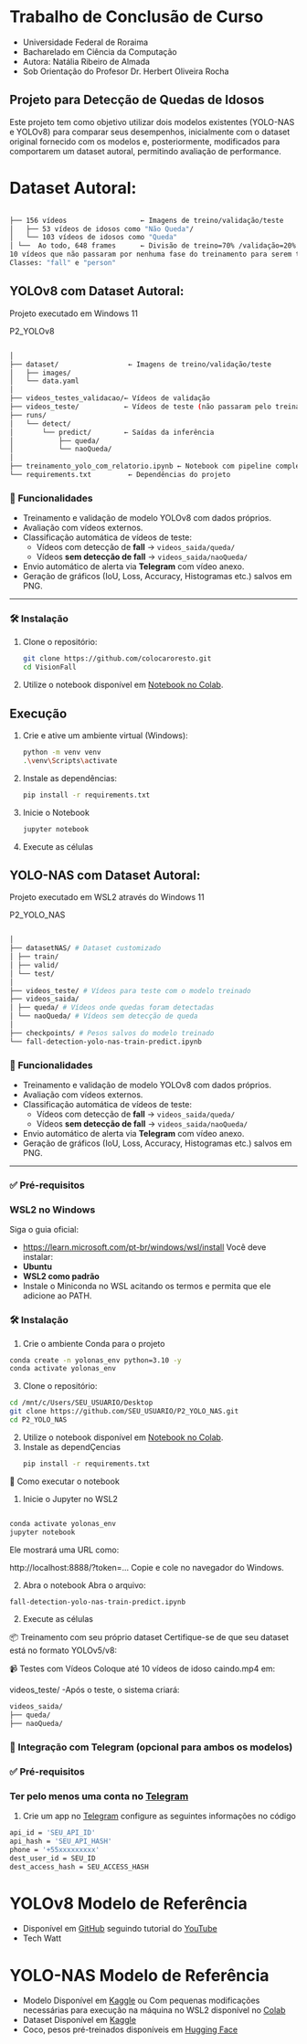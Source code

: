 # Trabalho de Conclusão de Curso
- Universidade Federal de Roraima
- Bacharelado em Ciência da Computação
- Autora: Natália Ribeiro de Almada
- Sob Orientação do Profesor Dr. Herbert Oliveira Rocha

## Projeto para Detecção de Quedas de Idosos

Este projeto tem como objetivo utilizar dois modelos existentes (YOLO-NAS e YOLOv8) para comparar seus desempenhos, inicialmente com o dataset original fornecido com os modelos e, posteriormente, modificados para comportarem um dataset autoral, permitindo avaliação de performance.
# Dataset Autoral: 
```bash

├── 156 vídeos                  ← Imagens de treino/validação/teste
│   ├── 53 vídeos de idosos como "Não Queda"/
│   └── 103 vídeos de idosos como "Queda"
│ └──  Ao todo, 648 frames      ← Divisão de treino=70% /validação=20% /teste = 10%
10 vídeos que não passaram por nenhuma fase do treinamento para serem testados. 
Classes: "fall" e "person"
````
## YOLOv8 com Dataset Autoral:
Projeto executado em Windows 11

P2_YOLOv8
   ```bash

│
├── dataset/                 ← Imagens de treino/validação/teste
│   ├── images/
│   └── data.yaml
│
├── videos_testes_validacao/← Vídeos de validação
├── videos_teste/           ← Vídeos de teste (não passaram pelo treinamento em nenhum momento)
├── runs/
│   └── detect/
│       └── predict/        ← Saídas da inferência
│           ├── queda/
│           └── naoQueda/
│
├── treinamento_yolo_com_relatorio.ipynb ← Notebook com pipeline completo
└── requirements.txt         ← Dependências do projeto

```


### 🚀 Funcionalidades

- Treinamento e validação de modelo YOLOv8 com dados próprios.
- Avaliação com vídeos externos.
- Classificação automática de vídeos de teste:
  - Vídeos com detecção de **fall** → `videos_saida/queda/`
  - Vídeos **sem detecção de fall** → `videos_saida/naoQueda/`
- Envio automático de alerta via **Telegram** com vídeo anexo.
- Geração de gráficos (IoU, Loss, Accuracy, Histogramas etc.) salvos em PNG.

---

### 🛠️ Instalação

1. Clone o repositório:
   ```bash
   git clone https://github.com/colocaroresto.git
   cd VisionFall
2. Utilize o notebook disponível em [Notebook no Colab](https://colab.research.google.com/drive/1Z2qt6rKFA-6tgDqdjNlNJybMGVslDUxy
).


## Execução
1. Crie e ative um ambiente virtual (Windows):
    ```bash
    python -m venv venv
    .\venv\Scripts\activate

3. Instale as dependências:
   ```bash
   pip install -r requirements.txt

3. Inicie o Notebook
   ```bash
   jupyter notebook

5. Execute as células

## YOLO-NAS com Dataset Autoral:
Projeto executado em WSL2 através do Windows 11

P2_YOLO_NAS
   ```bash

│
├── datasetNAS/ # Dataset customizado
│ ├── train/
│ ├── valid/
│ └── test/
│
├── videos_teste/ # Vídeos para teste com o modelo treinado
├── videos_saida/
│ ├── queda/ # Vídeos onde quedas foram detectadas
│ └── naoQueda/ # Vídeos sem detecção de queda
│
├── checkpoints/ # Pesos salvos do modelo treinado
└── fall-detection-yolo-nas-train-predict.ipynb
```


### 🚀 Funcionalidades

- Treinamento e validação de modelo YOLOv8 com dados próprios.
- Avaliação com vídeos externos.
- Classificação automática de vídeos de teste:
  - Vídeos com detecção de **fall** → `videos_saida/queda/`
  - Vídeos **sem detecção de fall** → `videos_saida/naoQueda/`
- Envio automático de alerta via **Telegram** com vídeo anexo.
- Geração de gráficos (IoU, Loss, Accuracy, Histogramas etc.) salvos em PNG.

---
### ✅ Pré-requisitos

### WSL2 no Windows
Siga o guia oficial:
- https://learn.microsoft.com/pt-br/windows/wsl/install
Você deve instalar:
- **Ubuntu**
- **WSL2 como padrão**
- Instale o Miniconda no WSL acitando os termos e permita que ele adicione ao PATH.

### 🛠️ Instalação

1.  Crie o ambiente Conda para o projeto
   ```bash
conda create -n yolonas_env python=3.10 -y
conda activate yolonas_env
```
3.  Clone o repositório:
   ```bash
   cd /mnt/c/Users/SEU_USUARIO/Desktop
git clone https://github.com/SEU_USUARIO/P2_YOLO_NAS.git
cd P2_YOLO_NAS
````
2. Utilize o notebook disponível em [Notebook no Colab](https://drive.google.com/file/d/1U3GGm3UOQDEh31S0PYxg6wcgJLgvzSU0/view?usp=sharing
). 
3. Instale as dependÇencias
   ```bash
   pip install -r requirements.txt
📓 Como executar o notebook
1. Inicie o Jupyter no WSL2
 ```bash

conda activate yolonas_env
jupyter notebook
 ```
Ele mostrará uma URL como:

http://localhost:8888/?token=...
Copie e cole no navegador do Windows.

2. Abra o notebook
Abra o arquivo:

 ```bash
fall-detection-yolo-nas-train-predict.ipynb
 ```
2. Execute as células

📦 Treinamento com seu próprio dataset
Certifique-se de que seu dataset está no formato YOLOv5/v8:

📹 Testes com Vídeos
Coloque até 10 vídeos de idoso caindo.mp4 em:

videos_teste/
-Após o teste, o sistema criará:

````bash
videos_saida/
├── queda/
├── naoQueda/
````
### 📲 Integração com Telegram (opcional para ambos os modelos)
### ✅ Pré-requisitos

### Ter pelo menos uma conta no [Telegram](https://web.telegram.org)
1. Crie um app no [Telegram](https://my.telegram.org) 
configure as seguintes informações no código
```bash
api_id = 'SEU_API_ID'
api_hash = 'SEU_API_HASH'
phone = '+55xxxxxxxxx'
dest_user_id = SEU_ID
dest_access_hash = SEU_ACCESS_HASH
```

# YOLOv8 Modelo de Referência
- Disponível em [GitHub](https://github.com/Tech-Watt/Fall-Detection)
seguindo tutorial do [YouTube](https://youtu.be/wrhfMF4uqj8?si=bgvQIP8dlM2cwJRm)
- Tech Watt

# YOLO-NAS Modelo de Referência
- Modelo Disponível em [Kaggle](https://www.kaggle.com/code/stpeteishii/fall-detection-yolo-nas-train-predict) ou Com pequenas modificações necessárias para execução na máquina no WSL2  disponível no [Colab](https://drive.google.com/file/d/1k1Nu0BolRzG4UkjND6e6O2NIybvUXsCc/view?usp=sharing)
- Dataset Disponível em [Kaggle](https://www.kaggle.com/datasets/elwalyahmad/fall-detection)
- Coco, pesos pré-treinados disponíveis em [Hugging Face](https://huggingface.co/bdsqlsz/YOLO_NAS/blob/main/yolo_nas_l_coco.pth)
